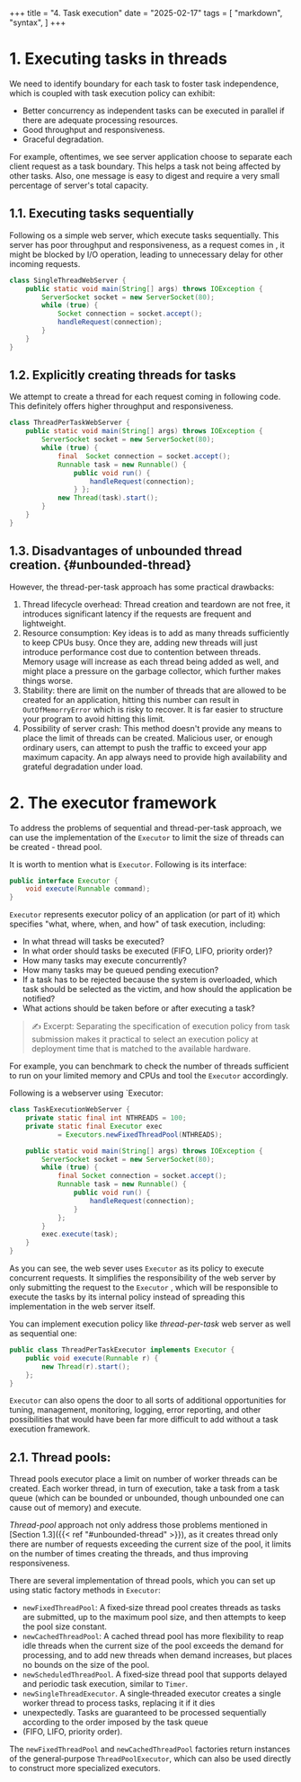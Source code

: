 +++
title = "4. Task execution"
date = "2025-02-17"
tags = [
    "markdown",
    "syntax",
]
+++


# 1. Executing tasks in threads
We need to identify boundary for each task to foster task independence, which is coupled with task execution policy can exhibit:
+ Better concurrency as independent tasks can be executed in parallel if there are adequate processing resources.
+ Good throughput and responsiveness.
+ Graceful degradation.

For example, oftentimes, we see server application choose to separate each client request as a task boundary. This helps a task not being
affected by other tasks. Also, one message is easy to digest and require a very small percentage of server's total capacity.


## 1.1. Executing tasks sequentially
Following os a simple web server, which execute tasks sequentially. This server has poor throughput and responsiveness, as a request comes in
, it might be blocked by I/O operation, leading to unnecessary delay for other incoming requests.

```java {linenos=table}
class SingleThreadWebServer {
    public static void main(String[] args) throws IOException {
        ServerSocket socket = new ServerSocket(80);
        while (true) {
            Socket connection = socket.accept();
            handleRequest(connection);
        }
    } 
}
```

## 1.2. Explicitly creating threads for tasks
We attempt to create a thread for each request coming in following code. This definitely offers higher throughput and responsiveness.

```java {linenos=table}
class ThreadPerTaskWebServer {
    public static void main(String[] args) throws IOException {
        ServerSocket socket = new ServerSocket(80);
        while (true) {
            final  Socket connection = socket.accept();
            Runnable task = new Runnable() {
                public void run() {
                    handleRequest(connection);
                } };
            new Thread(task).start();
        } 
    }
}
```

## 1.3. Disadvantages of unbounded thread creation. {#unbounded-thread}
However, the thread-per-task approach has some practical drawbacks:
1. Thread lifecycle overhead: Thread creation and teardown are not free, it introduces significant latency if the requests are frequent and
lightweight.
2. Resource consumption: Key ideas is to add as many threads sufficiently to keep CPUs busy. Once they are, adding new threads will just
introduce performance cost due to contention between threads. Memory usage will increase as each thread being added as well, 
and might place a pressure on the garbage collector, which further makes things worse.
3. Stability: there are limit on the number of threads that are allowed to be created for an application, hitting this number can result in
`OutOfMemorryError` which is risky to recover. It is far easier to structure your program to avoid hitting this limit.
4. Possibility of server crash: This method doesn't provide any means to place the limit of threads can be created. Malicious user, or enough
ordinary users, can attempt to push the traffic to exceed your app maximum capacity. An app always need to provide high availability and grateful degradation
under load.

# 2. The executor framework
To address the problems of sequential and thread-per-task approach, we can use the implementation of the `Executor` to limit the size 
of threads can be created - thread pool.

It is worth to mention what is `Executor`. Following is its interface:

```java {linenos=table}
public interface Executor {
    void execute(Runnable command);
}
```

`Executor` represents executor policy of an application (or part of it) which specifies "what, where, when, and how" of task execution, including:
+ In what thread will tasks be executed? 
+ In what order should tasks be executed (FIFO, LIFO, priority order)? 
+ How many tasks may execute concurrently? 
+ How many tasks may be queued pending execution? 
+ If a task has to be rejected because the system is overloaded, which task should be selected as the victim, and
how should the application be notified? 
+ What actions should be taken before or after executing a task?

> ✍️ Excerpt:
> Separating the specification of execution policy from task submission makes it practical to select an execution policy at 
> deployment time that is matched to the available hardware.

For example, you can benchmark to check the number of threads sufficient to run on your limited memory and CPUs and tool the `Executor` 
accordingly.

Following is a webserver using `Executor:
```java {linenos=table}
class TaskExecutionWebServer {
    private static final int NTHREADS = 100;
    private static final Executor exec
            = Executors.newFixedThreadPool(NTHREADS);

    public static void main(String[] args) throws IOException {
        ServerSocket socket = new ServerSocket(80);
        while (true) {
            final Socket connection = socket.accept();
            Runnable task = new Runnable() {
                public void run() {
                    handleRequest(connection);
                }
            };
        }
        exec.execute(task);
    }
}
```

As you can see, the web sever uses `Executor` as its policy to execute concurrent requests. It simplifies the responsibility of the web server
by only submitting the request to the `Executor` , which will be responsible to execute the tasks by its internal policy instead of spreading this
implementation in the web server itself.

You can implement execution policy like *thread-per-task* web server as well as sequential one:
```java {linenos=table}
public class ThreadPerTaskExecutor implements Executor {
    public void execute(Runnable r) {
        new Thread(r).start();
    }; 
}
```

`Executor` can also opens the door to all sorts of additional opportunities for tuning, management, monitoring, logging, error reporting, 
and other possibilities that would have been far more difficult to add without a task execution framework.


## 2.1. Thread pools:
Thread pools executor place a limit on number of worker threads can be created. Each worker thread, in turn of execution, take a task
from a task queue (which can be bounded or unbounded, though unbounded one can cause out of memory) and execute.

*Thread-pool* approach not only address those problems mentioned in [Section 1.3]({{< ref "#unbounded-thread" >}}), as it creates thread
only there are number of requests exceeding the current size of the pool, it limits on the number of times creating the threads, and thus
improving responsiveness.

There are several implementation of thread pools, which you can set up using static factory methods in `Executor`:
+ `newFixedThreadPool`: A fixed‐size thread pool creates threads as tasks are submitted, up to the maximum pool size, 
and then attempts to keep the pool size constant.
+ `newCachedThreadPool`: A cached thread pool has more flexibility to reap idle threads when the current size of the pool 
exceeds the demand for processing, and to add new threads when demand increases, but places no bounds on the size of the pool.
+ `newScheduledThreadPool`. A fixed‐size thread pool that supports delayed and periodic task execution, similar to `Timer`.
+ `newSingleThreadExecutor`. A single‐threaded executor creates a single worker thread to process tasks, replacing it if it dies 
+ unexpectedly. Tasks are guaranteed to be processed sequentially according to the order imposed by the task queue 
+ (FIFO, LIFO, priority order).

The `newFixedThreadPool` and `newCachedThreadPool` factories return instances of the general‐purpose `ThreadPoolExecutor`, 
which can also be used directly to construct more specialized executors. 


